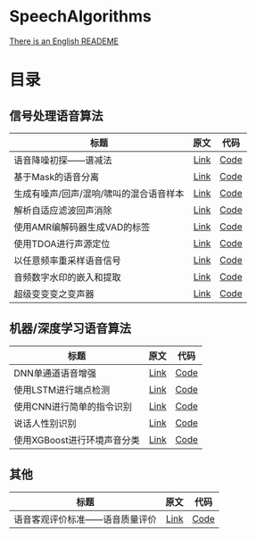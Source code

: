 # SpeechAlgorithms

[There is an English READEME](https://github.com/Ryuk17/SpeechAlgorithms/blob/master/README_EN.md)

# 目录

## 信号处理语音算法
| 标题        | 原文   |  代码  |
| --------   | -----:  | :----:  |
| 语音降噪初探——谱减法      | [Link](https://mp.weixin.qq.com/s?__biz=MzA3MjEyMjEwNA==&mid=2247484134&idx=1&sn=0b5adda3ade249f7d37f0146a92293a9&chksm=9f226971a855e0676d985a8f3b72e0fb3e243b1e92102ba6116dd82e43b1bc63196e802ab851&scene=21#wechat_redirect)   |   [Code](https://github.com/Ryuk17/SpeechAlgorithms/tree/master/SpectralSubtraction)     |
| 基于Mask的语音分离        |   [Link](https://mp.weixin.qq.com/s?__biz=MzA3MjEyMjEwNA==&mid=2247484164&idx=1&sn=f0f59a10fa04f02228bbba381348e66c&chksm=9f226893a855e185aab5b0abcf6c8c11802fe0b8d97b22c89222d533cf32c6498fa8587a4e77&scene=21#wechat_redirect)  |   [Code](https://github.com/Ryuk17/SpeechAlgorithms/tree/master/MaskSperation)   |
| 生成有噪声/回声/混响/啸叫的混合语音样本        |    [Link](https://mp.weixin.qq.com/s?__biz=MzA3MjEyMjEwNA==&mid=2247484214&idx=1&sn=21db3addb4e1163b4c5d26156ee97aa4&chksm=9f2268a1a855e1b7d2dc21c6ab5697231ba21a1014f94a7919349cae10db70dd887015cb31ce&token=324471119&lang=zh_CN#rd)    |  [Code](https://github.com/Ryuk17/SpeechAlgorithms/tree/master/addNoise)  |
| 解析自适应滤波回声消除   | [Link](https://mp.weixin.qq.com/s?__biz=MzA3MjEyMjEwNA==&mid=2247484312&idx=1&sn=afa00c2fb91f72bdfd73fc99f0efede0&chksm=9f22680fa855e119cdc2fc2c6a4ddb646bf2adff27010a6c0c16383b687c0104fc3d9561c0ef&token=1373088786&lang=zh_CN#rd)  | [Code](https://github.com/Ryuk17/SpeechAlgorithms/tree/master/AEC)  |
| 使用AMR编解码器生成VAD的标签     | [Link](https://mp.weixin.qq.com/s?__biz=MzA3MjEyMjEwNA==&tempkey=MTA3OV9DczEweFQ0NlB3U1lCNm0zZlpvbS15dTNqNGhpUHkwT2FydHlwNjBuRjdrd2JMS0VUaUFETms0c3FLUmE5WUc4Z1pySWlTdWh2Q3VIblQ0TDh2T051LTlSN3hVdV8tTjFNSmNEQkxDd0lBbE1SZGl5Yzhkbm9Najc3d2doajV3WE10eXUzYVZMdUNaTFlBaUFJLVlldF9xNjVwRWhlOUpQaVJmcWhnfn4%3D&chksm=1f226f9f2855e6894e033f39502a5ceb9d6e781a2b396dcbdc49e9cacb4898da9d5408a8d710#rd)   |   [Code](https://github.com/Ryuk17/SpeechAlgorithms/tree/master/VADCoder) |
| 使用TDOA进行声源定位      | [Link](https://mp.weixin.qq.com/s?__biz=MzA3MjEyMjEwNA==&mid=2247484417&idx=1&sn=a416da2d9238cd863697d91dd26233e4&chksm=9f226f96a855e6808ac3d90e83f8c673d8daddc57b95a537c0a2ba547ce53307452b0940c19a&token=139302241&lang=zh_CN#rd)   |   [Code](https://github.com/Ryuk17/SpeechAlgorithms/tree/master/SSL)     |
| 以任意频率重采样语音信号      | [Link](https://mp.weixin.qq.com/s?__biz=MzA3MjEyMjEwNA==&mid=2247484499&idx=1&sn=e48de61a2497511626e5ae9312f20e57&chksm=9f226fc4a855e6d2db0590f08459af79e88420af09ec7ce97f75946c0437978e9262a7f36809&token=1215134525&lang=zh_CN#rd)   |   [Code](https://github.com/Ryuk17/SpeechAlgorithms/tree/master/Resample)     |
| 音频数字水印的嵌入和提取      | [Link](https://mp.weixin.qq.com/s?__biz=MzA3MjEyMjEwNA==&mid=2247484522&idx=1&sn=df457333ad5e1af32708c171ae7f5e1b&chksm=9f226ffda855e6eb57579732b002e36e1479e29be73980f3ee8b05d26157a3a6031791e8e0e4&token=909330882&lang=zh_CN#rd)   |   [Code](https://github.com/Ryuk17/SpeechAlgorithms/tree/master/Watermarking)     |
| 超级变变变之变声器      | [Link](https://mp.weixin.qq.com/s?__biz=MzA3MjEyMjEwNA==&mid=2247484554&idx=1&sn=c7a56dbf1c06654b02f0d51bffbd1d10&chksm=9f226f1da855e60bfdb2584d46a34f10a53028416817415d28d19bead72626d10e6757f80854&token=147554636&lang=zh_CN#rd)   |   [Code](https://github.com/Ryuk17/SpeechAlgorithms/tree/master/AudioEffect)     |

## 机器/深度学习语音算法
| 标题        | 原文   |  代码  |
| --------   | -----:  | :----:  |
| DNN单通道语音增强        |    [Link](https://mp.weixin.qq.com/s?__biz=MzA3MjEyMjEwNA==&mid=2247484173&idx=1&sn=96ac7133e20dc95c3f2e7f16f74dcfb1&chksm=9f22689aa855e18c8417889ed0da02f143743d4ff805d877bc8dbfc4fde8a391fa6a127cc177&token=324471119&lang=zh_CN#rd)    |  [Code](https://github.com/Ryuk17/SpeechAlgorithms/tree/master/SpeechEnhancement)  |
| 使用LSTM进行端点检测   | [Link](https://mp.weixin.qq.com/s?__biz=MzA3MjEyMjEwNA==&mid=2247484255&idx=1&sn=676d243fb7aea63b912e1a9833169578&chksm=9f2268c8a855e1deb3c4bb4db0990c625487c3e776c6f9baf293235be3f700ed267af61dfac1&token=221372596&lang=zh_CN#rd)  | [Code](https://github.com/Ryuk17/SpeechAlgorithms/tree/master/VAD)  |
| 使用CNN进行简单的指令识别  | [Link](https://mp.weixin.qq.com/s?__biz=MzA3MjEyMjEwNA==&mid=2247484242&idx=1&sn=527db511d57cf4ff4c1f909423034603&chksm=9f2268c5a855e1d3497b657ac04533eca0070d680b1b0bb8971fd998cb4480e6e17692283850&token=1676318016&lang=zh_CN#rd)  | [Code](https://github.com/Ryuk17/SpeechAlgorithms/tree/master/CommandRecognition) |
|说话人性别识别  | [Link](https://mp.weixin.qq.com/s?__biz=MzA3MjEyMjEwNA==&mid=2247484304&idx=1&sn=d7820bc93bd9dabe73079a5f56df9807&chksm=9f226807a855e11162ed0856b12723ba0b967ccb901b7f8a27219e3b475bbecd1327dd72874d&token=2016526173&lang=zh_CN#rd)  | [Code](https://github.com/Ryuk17/SpeechAlgorithms/tree/master/GenderClassify)  |
| 使用XGBoost进行环境声音分类      | [Link](https://mp.weixin.qq.com/s?__biz=MzA3MjEyMjEwNA==&mid=2247484371&idx=1&sn=2b4cb91b1044d46a0da41e9421bbcfce&chksm=9f226844a855e152eef92d9278e8c81e6137decaf11b8c39f00d58b0c7cecebdd996e9433420&token=45703017&lang=zh_CN#rd)   |   [Code](https://github.com/Ryuk17/SpeechAlgorithms/tree/master/ESC)     |


## 其他
| 标题        | 原文   |  代码  |
| --------   | -----:  | :----:  |
| 语音客观评价标准——语音质量评价      | [Link](https://mp.weixin.qq.com/s?__biz=MzA3MjEyMjEwNA==&mid=2247484460&idx=1&sn=ee26a6c9fc19857b416eef7264fba244&chksm=9f226fbba855e6ad0997e376079772e05a468084710d7955506e527300ea8e5aaef97f6c3e30&token=1215134525&lang=zh_CN#rd)   |   [Code](https://github.com/Ryuk17/SpeechAlgorithms/tree/master/Speech%20Quality%20Measures)     |






